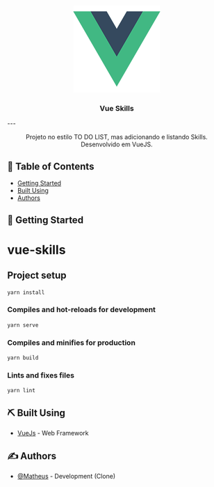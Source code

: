 <p align="center">
  <a href="" rel="noopener">
 <img width=200px height=200px src="https://raw.githubusercontent.com/MatheusCoxxxta/Vue-Skills/master/src/assets/logo.png" alt="Project logo"></a>
</p>



<h3 align="center">Vue Skills</h3>
---

<p align="center"> Projeto no estilo TO DO LIST, mas adicionando e listando Skills. Desenvolvido em VueJS.
    <br> 
</p>

## 📝 Table of Contents

- [Getting Started](#getting_started)
- [Built Using](#built_using)
- [Authors](#authors)

## 🏁 Getting Started <a name = "getting_started"></a>

# vue-skills

## Project setup
```
yarn install
```

### Compiles and hot-reloads for development
```
yarn serve
```

### Compiles and minifies for production
```
yarn build
```

### Lints and fixes files
```
yarn lint
```

## ⛏️ Built Using <a name = "built_using"></a>

- [VueJs](https://vuejs.org/) - Web Framework

## ✍️ Authors <a name = "authors"></a>

- [@Matheus](https://github.com/MatheusCoxxxta) - Development (Clone)

